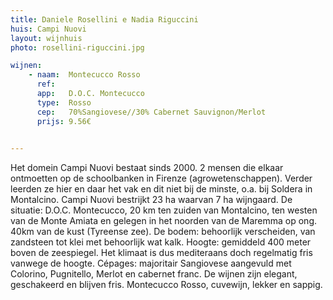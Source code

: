 ```yaml
---
title: Daniele Rosellini e Nadia Riguccini
huis: Campi Nuovi
layout: wijnhuis
photo: rosellini-riguccini.jpg

wijnen:
    - naam:  Montecucco Rosso
      ref:   
      app:   D.O.C. Montecucco
      type:  Rosso
      cep:   70%Sangiovese//30% Cabernet Sauvignon/Merlot
      prijs: 9.56€

    
---
```

Het domein Campi Nuovi bestaat sinds 2000. 2 mensen die elkaar ontmoetten op de schoolbanken in Firenze (agrowetenschappen). Verder leerden ze hier en daar het vak en dit niet bij de minste, o.a. bij Soldera in Montalcino. Campi Nuovi bestrijkt 23 ha waarvan 7 ha wijngaard. De situatie: D.O.C. Montecucco, 20 km ten zuiden van Montalcino, ten westen van de Monte Amiata en gelegen in het noorden van de Maremma op ong. 40km van de kust (Tyreense zee). De bodem: behoorlijk verscheiden, van zandsteen tot klei met behoorlijk wat kalk. Hoogte: gemiddeld 400 meter boven de zeespiegel. Het klimaat is dus mediteraans doch regelmatig fris vanwege de hoogte. Cépages: majoritair Sangiovese aangevuld met Colorino, Pugnitello, Merlot en cabernet franc. 
De wijnen zijn elegant, geschakeerd en blijven fris. Montecucco Rosso, cuvewijn, lekker en sappig.  

